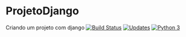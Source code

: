 # ProjetoDjango
Criando um projeto com django
[![Build Status](https://travis-ci.com/sallesgabiel/treinandopython.svg?branch=main)](https://travis-ci.com/sallesgabiel/treinandopython)
[![Updates](https://pyup.io/repos/github/sallesgabiel/treinandopython/shield.svg)](https://pyup.io/repos/github/sallesgabiel/treinandopython/)
[![Python 3](https://pyup.io/repos/github/sallesgabiel/treinandopython/python-3-shield.svg)](https://pyup.io/repos/github/sallesgabiel/treinandopython/)
